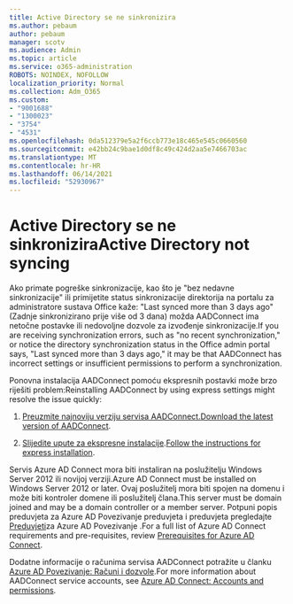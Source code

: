 ```yaml
---
title: Active Directory se ne sinkronizira
ms.author: pebaum
author: pebaum
manager: scotv
ms.audience: Admin
ms.topic: article
ms.service: o365-administration
ROBOTS: NOINDEX, NOFOLLOW
localization_priority: Normal
ms.collection: Adm_O365
ms.custom:
- "9001688"
- "1300023"
- "3754"
- "4531"
ms.openlocfilehash: 0da512379e5a2f6ccb773e18c465e545c0660560
ms.sourcegitcommit: e42bb24c9bae1d0df8c49c424d2aa5e7466703ac
ms.translationtype: MT
ms.contentlocale: hr-HR
ms.lasthandoff: 06/14/2021
ms.locfileid: "52930967"
---
```

# <a name="active-directory-not-syncing"></a><span data-ttu-id="e4dfd-102">Active Directory se ne sinkronizira</span><span class="sxs-lookup"><span data-stu-id="e4dfd-102">Active Directory not syncing</span></span>

<span data-ttu-id="e4dfd-103">Ako primate pogreške sinkronizacije, kao što je "bez nedavne sinkronizacije" ili primijetite status sinkronizacije direktorija na portalu za administratore sustava Office kaže: "Last synced more than 3 days ago" (Zadnje sinkronizirano prije više od 3 dana) možda AADConnect ima netočne postavke ili nedovoljne dozvole za izvođenje sinkronizacije.</span><span class="sxs-lookup"><span data-stu-id="e4dfd-103">If you are receiving synchronization errors, such as "no recent synchronization," or notice the directory synchronization status in the Office admin portal says, "Last synced more than 3 days ago," it may be that AADConnect has incorrect settings or insufficient permissions to perform a synchronization.</span></span>  

<span data-ttu-id="e4dfd-104">Ponovna instalacija AADConnect pomoću ekspresnih postavki može brzo riješiti problem:</span><span class="sxs-lookup"><span data-stu-id="e4dfd-104">Reinstalling AADConnect by using express settings might resolve the issue quickly:</span></span>

1. <span data-ttu-id="e4dfd-105">[Preuzmite najnoviju verziju servisa AADConnect.](https://go.microsoft.com/fwlink/?LinkId=615771)</span><span class="sxs-lookup"><span data-stu-id="e4dfd-105">[Download the latest version of AADConnect](https://go.microsoft.com/fwlink/?LinkId=615771).</span></span>

2. <span data-ttu-id="e4dfd-106">[Slijedite upute za ekspresne instalacije](/azure/active-directory/hybrid/how-to-connect-install-express).</span><span class="sxs-lookup"><span data-stu-id="e4dfd-106">[Follow the instructions for express installation](/azure/active-directory/hybrid/how-to-connect-install-express).</span></span>

<span data-ttu-id="e4dfd-107">Servis Azure AD Connect mora biti instaliran na poslužitelju Windows Server 2012 ili novijoj verziji.</span><span class="sxs-lookup"><span data-stu-id="e4dfd-107">Azure AD Connect must be installed on Windows Server 2012 or later.</span></span> <span data-ttu-id="e4dfd-108">Ovaj poslužitelj mora biti spojen na domenu i može biti kontroler domene ili poslužitelj člana.</span><span class="sxs-lookup"><span data-stu-id="e4dfd-108">This server must be domain joined and may be a domain controller or a member server.</span></span> <span data-ttu-id="e4dfd-109">Potpuni popis preduvjeta za Azure AD Povezivanje preduvjeta i preduvjeta pregledajte [Preduvjeti](/azure/active-directory/hybrid/how-to-connect-install-prerequisites)za Azure AD Povezivanje .</span><span class="sxs-lookup"><span data-stu-id="e4dfd-109">For a full list of Azure AD Connect requirements and pre-requisites, review [Prerequisites for Azure AD Connect](/azure/active-directory/hybrid/how-to-connect-install-prerequisites).</span></span>

<span data-ttu-id="e4dfd-110">Dodatne informacije o računima servisa AADConnect potražite u članku [Azure AD Povezivanje: Računi i dozvole](/azure/active-directory/hybrid/reference-connect-accounts-permissions).</span><span class="sxs-lookup"><span data-stu-id="e4dfd-110">For more information about AADConnect service accounts, see [Azure AD Connect: Accounts and permissions](/azure/active-directory/hybrid/reference-connect-accounts-permissions).</span></span>
